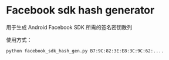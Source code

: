 # Facebook sdk hash generator

用于生成 Android Facebook SDK 所需的签名密钥散列

使用方式：

```shell
python facebook_sdk_hash_gen.py B7:9C:82:3E:E8:3C:9C:62:....
```
